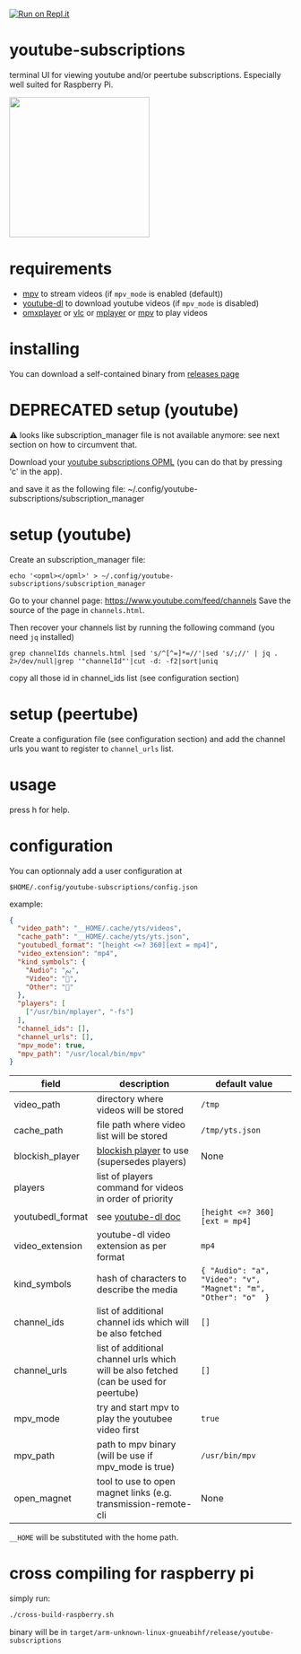 [![Run on Repl.it](https://repl.it/badge/github/yazgoo/youtube-subscriptions)](https://repl.it/github/yazgoo/youtube-subscriptions)

# youtube-subscriptions

terminal UI for viewing youtube and/or peertube subscriptions.
Especially well suited for Raspberry Pi.

<a href=https://youtu.be/WVZpqXBmB3U>
<img width=250 src="https://asciinema.org/a/6pXhdC6yCrAU7LrtpeUMPhMA0.svg"/>
</a>

# requirements

- [mpv](http://mpv.io) to stream videos (if `mpv_mode` is enabled (default))
- [youtube-dl](https://ytdl-org.github.io/youtube-dl/index.html) to download youtube videos (if `mpv_mode` is disabled)
- [omxplayer](https://www.raspberrypi.org/documentation/raspbian/applications/omxplayer.md) or [vlc](https://www.videolan.org) or [mplayer](http://www.mplayerhq.hu) or [mpv](http://mpv.io) to play videos

# installing

You can download a self-contained binary from [releases page](https://github.com/yazgoo/youtube-subscriptions/releases)

# DEPRECATED setup (youtube)

:warning: looks like subscription_manager file is not available anymore: see next section on how to circumvent that.

Download your [youtube subscriptions OPML](https://www.youtube.com/subscription_manager?action_takeout=1) (you can do that by pressing 'c' in the app).

and save it as the following file:
  ~/.config/youtube-subscriptions/subscription_manager

# setup (youtube)

Create an subscription_manager file:

```
echo '<opml></opml>' > ~/.config/youtube-subscriptions/subscription_manager
```

Go to your channel page: https://www.youtube.com/feed/channels
Save the source of the page in `channels.html`.

Then recover your channels list by running the following command (you need `jq` installed)

```
grep channelIds channels.html |sed 's/^[^=]*=//'|sed 's/;//' | jq . 2>/dev/null|grep '"channelId"'|cut -d: -f2|sort|uniq
```

copy all those id in channel_ids list (see configuration section)

# setup (peertube)

Create a configuration file (see configuration section)
and add the channel urls you want to register to `channel_urls` list.

# usage

press h for help.

# configuration

You can optionnaly add a user configuration at

`$HOME/.config/youtube-subscriptions/config.json`

example:

```json
{
  "video_path": "__HOME/.cache/yts/videos",
  "cache_path": "__HOME/.cache/yts/yts.json",
  "youtubedl_format": "[height <=? 360][ext = mp4]",
  "video_extension": "mp4",
  "kind_symbols": {
    "Audio": "ﱘ",
    "Video": "",
    "Other": ""
  },
  "players": [
    ["/usr/bin/mplayer", "-fs"]
  ],
  "channel_ids": [],
  "channel_urls": [],
  "mpv_mode": true,
  "mpv_path": "/usr/local/bin/mpv"
}

```

| field            | description                                                                                         | default value
| ------           | -----------                                                                                         | -------------
| video_path       | directory where videos will be stored                                                               | `/tmp`
| cache_path       | file path where video list will be stored                                                           | `/tmp/yts.json`
| blockish_player  | [blockish player](https://github.com/yazgoo/blockish-player) to use (supersedes players)            | None
| players          | list of players command for videos in order of priority                                             |
| youtubedl_format | see [youtube-dl doc](https://github.com/ytdl-org/youtube-dl/blob/master/README.md#format-selection) | `[height <=? 360][ext = mp4]`
| video_extension  | youtube-dl video extension as per format                                                            | `mp4`
| kind_symbols     | hash of characters to describe the media                                                            | `{ "Audio": "a", "Video": "v", "Magnet": "m", "Other": "o"  }`
| channel_ids      | list of additional channel ids which will be also fetched                                           | `[]`
| channel_urls     | list of additional channel urls which will be also fetched (can be used for peertube)                                           | `[]`
| mpv_mode         | try and start mpv to play the youtubee video first                                                  | `true`
| mpv_path         | path to mpv binary (will be use if mpv_mode is true)                                                | `/usr/bin/mpv`
| open_magnet      | tool to use to open magnet links (e.g. transmission-remote-cli                                      | None

`__HOME` will be substituted with the home path.

# cross compiling for raspberry pi

simply run:

```sh
./cross-build-raspberry.sh
```
binary will be in `target/arm-unknown-linux-gnueabihf/release/youtube-subscriptions`
